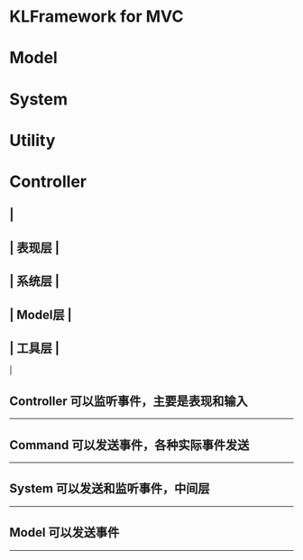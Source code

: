 # KLFramework for MVC
# Model
# System
# Utility
# Controller

|
---------
|
表现层
|
---------
|
系统层
|
---------
|
Model层
|
---------
|
工具层
|
---------
|


Controller 可以监听事件，主要是表现和输入
---------
---------
Command 可以发送事件，各种实际事件发送
---------
---------
System 可以发送和监听事件，中间层
---------
---------
Model 可以发送事件
---------
---------
